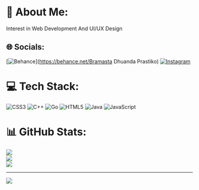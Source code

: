 # 💫 About Me:
Interest in Web Development And UI/UX Design


## 🌐 Socials:
[![Behance](https://img.shields.io/badge/Behance-1769ff?logo=behance&logoColor=white)](https://behance.net/Bramasta Dhuanda Prastiko) [![Instagram](https://img.shields.io/badge/Instagram-%23E4405F.svg?logo=Instagram&logoColor=white)](https://instagram.com/bramasta_dp) 

# 💻 Tech Stack:
![CSS3](https://img.shields.io/badge/css3-%231572B6.svg?style=for-the-badge&logo=css3&logoColor=white) ![C++](https://img.shields.io/badge/c++-%2300599C.svg?style=for-the-badge&logo=c%2B%2B&logoColor=white) ![Go](https://img.shields.io/badge/go-%2300ADD8.svg?style=for-the-badge&logo=go&logoColor=white) ![HTML5](https://img.shields.io/badge/html5-%23E34F26.svg?style=for-the-badge&logo=html5&logoColor=white) ![Java](https://img.shields.io/badge/java-%23ED8B00.svg?style=for-the-badge&logo=java&logoColor=white) ![JavaScript](https://img.shields.io/badge/javascript-%23323330.svg?style=for-the-badge&logo=javascript&logoColor=%23F7DF1E)
# 📊 GitHub Stats:
![](https://github-readme-stats.vercel.app/api?username=Bramastaa123&theme=flag-india&hide_border=false&include_all_commits=false&count_private=false)<br/>
![](https://github-readme-streak-stats.herokuapp.com/?user=Bramastaa123&theme=flag-india&hide_border=false)<br/>
![](https://github-readme-stats.vercel.app/api/top-langs/?username=Bramastaa123&theme=flag-india&hide_border=false&include_all_commits=false&count_private=false&layout=compact)

---
[![](https://visitcount.itsvg.in/api?id=Bramastaa123&icon=0&color=0)](https://visitcount.itsvg.in)

<!-- Proudly created with GPRM ( https://gprm.itsvg.in ) -->
